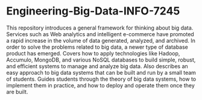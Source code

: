 # Engineering-Big-Data-INFO-7245

This repository introduces a general framework for thinking about big data. Services such as Web analytics and intelligent e-commerce have promoted a rapid increase in the volume of data generated, analyzed, and archived. In order to solve the problems related to big data, a newer type of database product has emerged. Covers how to apply technologies like Hadoop, Accumulo, MongoDB, and various NoSQL databases to build simple, robust, and efficient systems to manage and analyze big data. Also describes an easy approach to big data systems that can be built and run by a small team of students. Guides students through the theory of big data systems, how to implement them in practice, and how to deploy and operate them once they are built.

